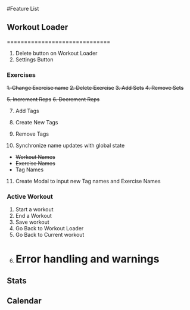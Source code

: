 #Feature List

## Workout Loader

==============================

1. Delete button on Workout Loader
2. Settings Button

### Exercises

~~1. Change Exercise name~~
~~2. Delete Exercise~~
~~3. Add Sets~~
~~4. Remove Sets~~

~~5. Increment Reps~~
~~6. Decrement Reps~~

7. Add Tags
8. Create New Tags
9. Remove Tags

10. Synchronize name updates with global state

- ~~Workout Names~~
- ~~Exercise Names~~
- Tag Names

11. Create Modal to input new Tag names and Exercise Names

### Active Workout

1. Start a workout
2. End a Workout
3. Save workout
4. Go Back to Workout Loader
5. Go Back to Current workout
6. # Error handling and warnings

## Stats

## Calendar
